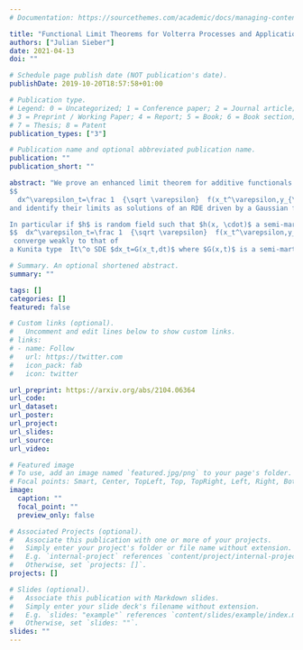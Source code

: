 ```yaml
---
# Documentation: https://sourcethemes.com/academic/docs/managing-content/

title: "Functional Limit Theorems for Volterra Processes and Applications to Homogenization"
authors: ["Julian Sieber"]
date: 2021-04-13
doi: ""

# Schedule page publish date (NOT publication's date).
publishDate: 2019-10-20T18:57:58+01:00

# Publication type.
# Legend: 0 = Uncategorized; 1 = Conference paper; 2 = Journal article;
# 3 = Preprint / Working Paper; 4 = Report; 5 = Book; 6 = Book section;
# 7 = Thesis; 8 = Patent
publication_types: ["3"]

# Publication name and optional abbreviated publication name.
publication: ""
publication_short: ""

abstract: "We prove an enhanced limit theorem for additive functionals of a multidimensional Volterra process $(y_t)_{t\geq 0}$. As an application, we establish weak convergence of the solutions of  rough differential equations (RDE) of the form
$$
  dx^\varepsilon_t=\frac 1  {\sqrt \varepsilon}  f(x_t^\varepsilon,y_{\frac{t}{\varepsilon}})\,dt+g(x_t^\varepsilon)\,d\mathbf{B}_t,$$
and identify their limits as solutions of an RDE driven by a Gaussian field with  a drift coming from the L\'evy area correction of the limiting rough driver. The equation models a passive tracer in a random field.

In particular if $h$ is random field such that $h(x, \cdot)$ a semi-martingale with spatial parameter $x$,  we show that the solutions of the equations
$$  dx^\varepsilon_t=\frac 1  {\sqrt \varepsilon}  f(x_t^\varepsilon,y_{\frac{t}{\varepsilon}})\,dt+h(x_t^\varepsilon, dt),$$
 converge weakly to that of 
a Kunita type  It\^o SDE $dx_t=G(x_t,dt)$ where $G(x,t)$ is a semi-martingale with spatial parameters. Furthermore the $N$-point motions converge."

# Summary. An optional shortened abstract.
summary: ""

tags: []
categories: []
featured: false

# Custom links (optional).
#   Uncomment and edit lines below to show custom links.
# links:
# - name: Follow
#   url: https://twitter.com
#   icon_pack: fab
#   icon: twitter

url_preprint: https://arxiv.org/abs/2104.06364
url_code:
url_dataset:
url_poster:
url_project:
url_slides:
url_source:
url_video:

# Featured image
# To use, add an image named `featured.jpg/png` to your page's folder. 
# Focal points: Smart, Center, TopLeft, Top, TopRight, Left, Right, BottomLeft, Bottom, BottomRight.
image:
  caption: ""
  focal_point: ""
  preview_only: false

# Associated Projects (optional).
#   Associate this publication with one or more of your projects.
#   Simply enter your project's folder or file name without extension.
#   E.g. `internal-project` references `content/project/internal-project/index.md`.
#   Otherwise, set `projects: []`.
projects: []

# Slides (optional).
#   Associate this publication with Markdown slides.
#   Simply enter your slide deck's filename without extension.
#   E.g. `slides: "example"` references `content/slides/example/index.md`.
#   Otherwise, set `slides: ""`.
slides: ""
---
```

